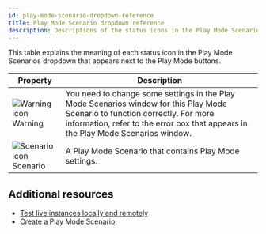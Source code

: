 ```yaml
---
id: play-mode-scenario-dropdown-reference
title: Play Mode Scenario dropdown reference
description: Descriptions of the status icons in the Play Mode Scenario dropdown.
---
```

This table explains the meaning of each status icon in the Play Mode Scenarios dropdown that appears next to the Play Mode buttons.

|**Property**|**Description**|
|-|-|
|![Warning icon](/img/Warning-32.png) Warning|You need to change some settings in the Play Mode Scenarios window for this Play Mode Scenario to function correctly. For more information, refer to the error box that appears in the Play Mode Scenarios window. |
|![Scenario icon](/img/d_PlaymodeScenario-32.png) Scenario| A Play Mode Scenario that contains Play Mode settings.|

## Additional resources
* [Test live instances locally and remotely](play-mode-scenario/play-mode-scenario-about.md)
* [Create a Play Mode Scenario](play-mode-scenario/play-mode-scenario-create.md)